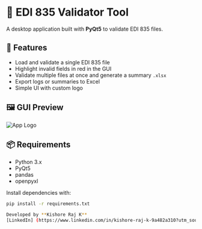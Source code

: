 # 🧾 EDI 835 Validator Tool

A desktop application built with **PyQt5** to validate EDI 835 files.

## 🚀 Features

- Load and validate a single EDI 835 file
- Highlight invalid fields in red in the GUI
- Validate multiple files at once and generate a summary `.xlsx`
- Export logs or summaries to Excel
- Simple UI with custom logo

## 🖼️ GUI Preview

![App Logo](logo.png)

## 📦 Requirements

- Python 3.x
- PyQt5
- pandas
- openpyxl

Install dependencies with:

```bash
pip install -r requirements.txt

Developed by **Kishore Raj K** 
[LinkedIn] (https://www.linkedin.com/in/kishore-raj-k-9a482a310?utm_source=share&utm_campaign=share_via&utm_content=profile&utm_medium=android_app) | [GitHub] (https://github.com/Kishoreraj07)
